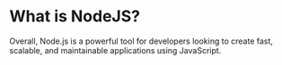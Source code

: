 # What is NodeJS?

Overall, Node.js is a powerful tool for developers looking to create fast, scalable, and maintainable applications using JavaScript.
